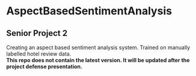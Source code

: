 # AspectBasedSentimentAnalysis
## Senior Project 2 <br>
Creating an aspect based sentiment analysis system. Trained on manually labelled hotel review data. 
<br>
**This repo does not contain the latest version. It will be updated after the project defense presentation.**
